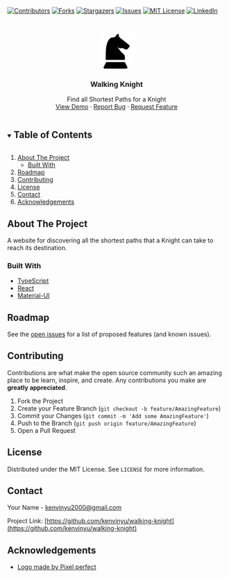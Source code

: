 <!--
*** Thanks for checking out the Best-README-Template. If you have a suggestion
*** that would make this better, please fork the repo and create a pull request
*** or simply open an issue with the tag "enhancement".
*** Thanks again! Now go create something AMAZING! :D
***
***
***
*** To avoid retyping too much info. Do a search and replace for the following:
*** kenvinyu, walking-knight, twitter_handle, kenvinyu2000@gmail.com, Walking Knight, Find all Shortest Paths for a Knight
-->



<!-- PROJECT SHIELDS -->
<!--
*** I'm using markdown "reference style" links for readability.
*** Reference links are enclosed in brackets [ ] instead of parentheses ( ).
*** See the bottom of this document for the declaration of the reference variables
*** for contributors-url, forks-url, etc. This is an optional, concise syntax you may use.
*** https://www.markdownguide.org/basic-syntax/#reference-style-links
-->
[![Contributors][contributors-shield]][contributors-url]
[![Forks][forks-shield]][forks-url]
[![Stargazers][stars-shield]][stars-url]
[![Issues][issues-shield]][issues-url]
[![MIT License][license-shield]][license-url]
[![LinkedIn][linkedin-shield]][linkedin-url]



<!-- PROJECT LOGO -->
<br />
<p align="center">
  <a href="https://github.com/kenvinyu/walking-knight">
    <img src="public/knight.png" alt="Logo" width="80" height="80">
  </a>

  <h3 align="center">Walking Knight</h3>

  <p align="center">
    Find all Shortest Paths for a Knight
    <br />
    <a href="https://kenvinyu.github.io/walking-knight/">View Demo</a>
    ·
    <a href="https://github.com/kenvinyu/walking-knight/issues">Report Bug</a>
    ·
    <a href="https://github.com/kenvinyu/walking-knight/issues">Request Feature</a>
  </p>
</p>



<!-- TABLE OF CONTENTS -->
<details open="open">
  <summary><h2 style="display: inline-block">Table of Contents</h2></summary>
  <ol>
    <li>
      <a href="#about-the-project">About The Project</a>
      <ul>
        <li><a href="#built-with">Built With</a></li>
      </ul>
    </li>
    <li><a href="#roadmap">Roadmap</a></li>
    <li><a href="#contributing">Contributing</a></li>
    <li><a href="#license">License</a></li>
    <li><a href="#contact">Contact</a></li>
    <li><a href="#acknowledgements">Acknowledgements</a></li>
  </ol>
</details>



<!-- ABOUT THE PROJECT -->
## About The Project

A website for discovering all the shortest paths that a Knight can take to reach its destination. 

### Built With

* [TypeScript](https://www.typescriptlang.org/)
* [React](https://reactjs.org/)
* [Material-UI](https://material-ui.com/)

<!-- ROADMAP -->
## Roadmap

See the [open issues](https://github.com/kenvinyu/walking-knight/issues) for a list of proposed features (and known issues).

<!-- CONTRIBUTING -->
## Contributing

Contributions are what make the open source community such an amazing place to be learn, inspire, and create. Any contributions you make are **greatly appreciated**.

1. Fork the Project
2. Create your Feature Branch (`git checkout -b feature/AmazingFeature`)
3. Commit your Changes (`git commit -m 'Add some AmazingFeature'`)
4. Push to the Branch (`git push origin feature/AmazingFeature`)
5. Open a Pull Request



<!-- LICENSE -->
## License

Distributed under the MIT License. See `LICENSE` for more information.



<!-- CONTACT -->
## Contact

Your Name - kenvinyu2000@gmail.com

Project Link: [https://github.com/kenvinyu/walking-knight](https://github.com/kenvinyu/walking-knight)



<!-- ACKNOWLEDGEMENTS -->
## Acknowledgements

* [Logo made by Pixel perfect](https://www.flaticon.com/authors/pixel-perfect)

<!-- MARKDOWN LINKS & IMAGES -->
<!-- https://www.markdownguide.org/basic-syntax/#reference-style-links -->
[contributors-shield]: https://img.shields.io/github/contributors/kenvinyu/walking-knight.svg?style=for-the-badge
[contributors-url]: https://github.com/kenvinyu/walking-knight/graphs/contributors
[forks-shield]: https://img.shields.io/github/forks/kenvinyu/walking-knight.svg?style=for-the-badge
[forks-url]: https://github.com/kenvinyu/walking-knight/network/members
[stars-shield]: https://img.shields.io/github/stars/kenvinyu/walking-knight.svg?style=for-the-badge
[stars-url]: https://github.com/kenvinyu/walking-knight/stargazers
[issues-shield]: https://img.shields.io/github/issues/kenvinyu/walking-knight.svg?style=for-the-badge
[issues-url]: https://github.com/kenvinyu/walking-knight/issues
[license-shield]: https://img.shields.io/github/license/kenvinyu/walking-knight.svg?style=for-the-badge
[license-url]: https://github.com/kenvinyu/walking-knight/blob/master/LICENSE.txt
[linkedin-shield]: https://img.shields.io/badge/-LinkedIn-black.svg?style=for-the-badge&logo=linkedin&colorB=555
[linkedin-url]: https://linkedin.com/in/kenvin-yu
